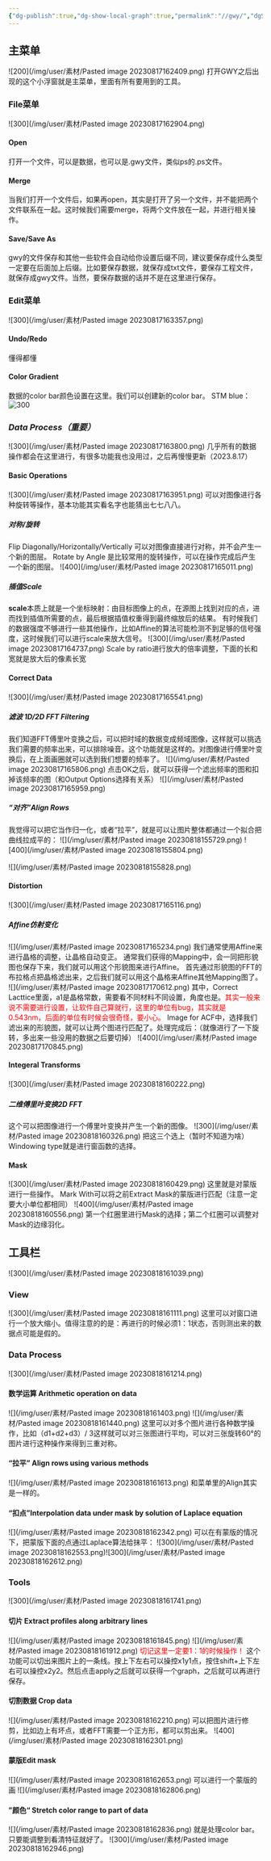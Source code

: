 ```yaml
---
{"dg-publish":true,"dg-show-local-graph":true,"permalink":"//gwy/","dgShowLocalGraph":true,"dgPassFrontmatter":true}
---
```


## 主菜单
![200](/img/user/素材/Pasted image 20230817162409.png)
打开GWY之后出现的这个小浮窗就是主菜单，里面有所有要用到的工具。
### File菜单
![300](/img/user/素材/Pasted image 20230817162904.png)
#### Open
打开一个文件，可以是数据，也可以是.gwy文件，类似ps的.ps文件。
#### Merge
当我们打开一个文件后，如果再open，其实是打开了另一个文件，并不能把两个文件联系在一起。这时候我们需要merge，将两个文件放在一起，并进行相关操作。

#### Save/Save As
gwy的文件保存和其他一些软件会自动给你设置后缀不同，建议要保存成什么类型一定要在后面加上后缀。比如要保存数据，就保存成txt文件，要保存工程文件，就保存成gwy文件。当然，要保存数据的话并不是在这里进行保存。

### Edit菜单
![300](/img/user/素材/Pasted image 20230817163357.png)
#### Undo/Redo
懂得都懂

#### Color Gradient
数据的color bar颜色设置在这里。我们可以创建新的color bar。
STM blue：
![300](/img/user/素材/mmexport1692261409232.png)


### *Data Process（重要）*
![300](/img/user/素材/Pasted image 20230817163800.png)
几乎所有的数据操作都会在这里进行，有很多功能我也没用过，之后再慢慢更新（2023.8.17）
#### Basic Operations
![300](/img/user/素材/Pasted image 20230817163951.png)
可以对图像进行各种旋转等操作，基本功能其实看名字也能猜出七七八八。
##### 对称/旋转
Flip Diagonally/Horizontally/Vertically 可以对图像直接进行对称，并不会产生一个新的图层。
Rotate by Angle 是比较常用的旋转操作，可以在操作完成后产生一个新的图层。
![400](/img/user/素材/Pasted image 20230817165011.png)

##### 插值Scale
**scale**本质上就是一个坐标映射：由目标图像上的点，在源图上找到对应的点，进而找到插值所需要的点，最后根据插值权重得到最终缩放后的结果。
有时候我们的数据强度不够进行一些其他操作，比如Affine的算法可能检测不到足够的信号强度，这时候我们可以进行scale来放大信号。
![300](/img/user/素材/Pasted image 20230817164737.png)
Scale by ratio进行放大的倍率调整，下面的长和宽就是放大后的像素长宽

#### Correct Data
![300](/img/user/素材/Pasted image 20230817165541.png)
##### 滤波 1D/2D FFT Filtering
我们知道FFT傅里叶变换之后，可以把时域的数据变成频域图像，这样就可以挑选我们需要的频率出来，可以排除噪音。这个功能就是这样的。对图像进行傅里叶变换后，在上面画圈就可以选到我们想要的频率了。
![](/img/user/素材/Pasted image 20230817165806.png)
点击OK之后，就可以获得一个滤出频率的图和扣掉该频率的图（和Output Options选择有关系）
![](/img/user/素材/Pasted image 20230817165959.png)


##### “对齐”Align Rows
我觉得可以把它当作归一化，或者“拉平”，就是可以让图片整体都通过一个拟合把曲线拉成平的：
![](/img/user/素材/Pasted image 20230818155729.png)
![400](/img/user/素材/Pasted image 20230818155804.png)

![](/img/user/素材/Pasted image 20230818155828.png)

#### Distortion
![300](/img/user/素材/Pasted image 20230817165116.png)
##### Affine仿射变化
![](/img/user/素材/Pasted image 20230817165234.png)
我们通常使用Affine来进行晶格的调整，让晶格自动变正。
通常我们获得的Mapping中，会一同把形貌图也保存下来，我们就可以用这个形貌图来进行Affine。
首先通过形貌图的FFT的布拉格点把晶格滤出来，之后我们就可以用这个晶格来Affine其他Mapping图了。
![](/img/user/素材/Pasted image 20230817170612.png)
其中，Correct Lacttice里面，a1是晶格常数，需要看不同材料不同设置，角度也是。<font color="#ff0000">其实一般来说不需要进行设置，让软件自己算就行，这里的单位有bug，其实就是0.543nm，后面的单位有时候会很奇怪，要小心。</font>
Image for ACF中，选择我们滤出来的形貌图，就可以让两个图进行匹配了。处理完成后：（就像进行了一下旋转，多出来一些没用的数据之后要切掉）
![400](/img/user/素材/Pasted image 20230817170845.png)


#### Integeral Transforms
![300](/img/user/素材/Pasted image 20230818160222.png)
##### 二维傅里叶变换2D FFT
这个可以把图像进行一个傅里叶变换并产生一个新的图像。
![300](/img/user/素材/Pasted image 20230818160326.png)
把这三个选上（暂时不知道为啥）
Windowing type就是进行窗函数的选择。

#### Mask
![300](/img/user/素材/Pasted image 20230818160429.png)
这里就是对蒙版进行一些操作。
Mark With可以将之前Extract Mask的蒙版进行匹配（注意一定要大小单位都相同）
![400](/img/user/素材/Pasted image 20230818160556.png)
第一个红圈里进行Mask的选择；第二个红圈可以调整对Mask的边缘羽化。

## 工具栏
![300](/img/user/素材/Pasted image 20230818161039.png)
### View
![300](/img/user/素材/Pasted image 20230818161111.png)
这里可以对窗口进行一个放大缩小。值得注意的的是：再进行的时候必须1：1状态，否则测出来的数据点可能是假的。

### Data Process
![300](/img/user/素材/Pasted image 20230818161214.png)
#### 数学运算 Arithmetic operation on data
![](/img/user/素材/Pasted image 20230818161403.png)
![](/img/user/素材/Pasted image 20230818161440.png)
这里可以对多个图片进行各种数学操作，比如（d1+d2+d3）/ 3这样就可以对三张图进行平均，可以对三张旋转60°的图片进行这种操作来得到三重对称。

#### “拉平” Align rows using various methods
![](/img/user/素材/Pasted image 20230818161613.png)
和菜单里的Align其实是一样的。

#### “扣点”Interpolation data under mask by solution of Laplace equation 
![](/img/user/素材/Pasted image 20230818162342.png)
可以在有蒙版的情况下，把蒙版下面的点通过Laplace算法给抹平：
![300](/img/user/素材/Pasted image 20230818162553.png)![300](/img/user/素材/Pasted image 20230818162612.png)

### Tools
![300](/img/user/素材/Pasted image 20230818161741.png)
#### 切片 Extract profiles along arbitrary lines
![](/img/user/素材/Pasted image 20230818161845.png)
![](/img/user/素材/Pasted image 20230818161912.png)
<font color="#ff0000">切记这里一定要1：1的时候操作！</font>
这个功能可以切出来图片上的一条线。按上下左右可以操控x1y1点，按住shift+上下左右可以操控x2y2。然后点击apply之后就可以获得一个graph，之后就可以再进行保存。

#### 切割数据 Crop data
![](/img/user/素材/Pasted image 20230818162210.png)
可以把图片进行修剪，比如边上有坏点，或者FFT需要一个正方形，都可以剪出来。
![400](/img/user/素材/Pasted image 20230818162301.png)

#### 蒙版Edit mask
![](/img/user/素材/Pasted image 20230818162653.png)
可以进行一个蒙版的画
![](/img/user/素材/Pasted image 20230818162806.png)

#### ”颜色“ Stretch color range to part of data
![](/img/user/素材/Pasted image 20230818162836.png)
就是处理color bar。只要能调整到看清特征就好了。
![300](/img/user/素材/Pasted image 20230818162946.png)
